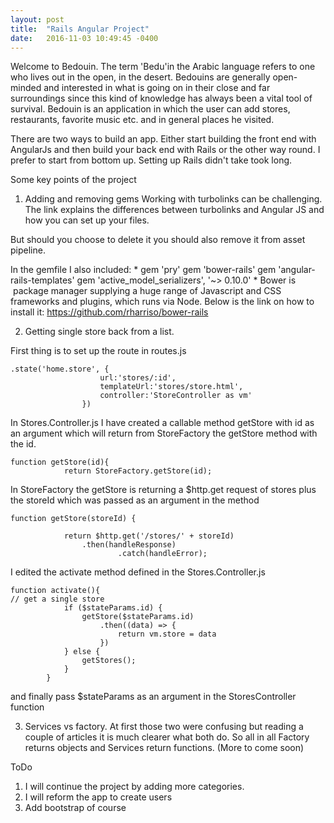 ```yaml
---
layout: post
title:  "Rails Angular Project"
date:   2016-11-03 10:49:45 -0400
---
```


Welcome to Bedouin.
The term 'Bedu'in the Arabic language refers to one who lives out in the open, in the desert. Bedouins are generally open-minded and interested in what is going on in their close and far surroundings since this kind of knowledge has always been a vital tool of survival. Bedouin is an application in which the user can add stores, restaurants, favorite music etc. and in general places he visited.

There are two ways to build an app. Either start building the front end with AngularJs and then build your back end with Rails or the other way round. I prefer to start from bottom up. Setting up Rails didn't take took long.

Some key points of the project

1) Adding and removing gems
Working with turbolinks can be challenging. The link explains the differences between turbolinks and Angular JS and how you can set up your files.

[](http://stackoverflow.com/questions/14797935/using-angularjs-with-turbolinks)
But should you choose to delete it you should also remove it from asset pipeline.

In the gemfile I also included:
*
gem 'pry'
gem 'bower-rails'
gem 'angular-rails-templates'
gem 'active_model_serializers', '~> 0.10.0'
*
Bower is  package manager supplying a huge range of Javascript and CSS frameworks and plugins, which runs via Node. Below is the link on how to install it:
https://github.com/rharriso/bower-rails

2) Getting single store back from a list.

First thing is to set up the route in routes.js

```
.state('home.store', {
                    url:'stores/:id',
                    templateUrl:'stores/store.html',
                    controller:'StoreController as vm'
                })

```

In Stores.Controller.js I have created a callable method getStore with id as an argument which will return from StoreFactory the getStore method with the id.

```
function getStore(id){
			return StoreFactory.getStore(id);
```
In StoreFactory the getStore is returning a $http.get request of stores plus the storeId which was passed as an argument in the method

```
function getStore(storeId) {
	
			return $http.get('/stores/' + storeId)
				.then(handleResponse)
        				.catch(handleError);
```
I edited the activate method defined in the Stores.Controller.js

```
function activate(){
​// get a single store
			if ($stateParams.id) {
				getStore($stateParams.id)
					.then((data) => {
						return vm.store = data
					})
  			} else {
    			getStores();
	  		}
		}
```
and finally pass $stateParams as an argument in the StoresController function

3) Services vs factory.
At first those two were confusing but reading a couple of articles it is much clearer what both do. So all in all Factory returns objects and Services return functions. (More to come soon)

ToDo
1. I will continue the project by adding more categories.
2. I will reform the app to create users
3. Add bootstrap of course